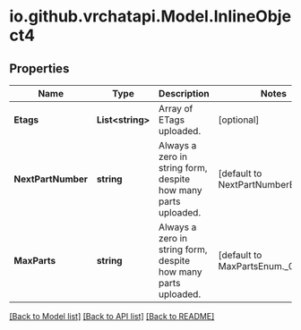 
# io.github.vrchatapi.Model.InlineObject4

## Properties

Name | Type | Description | Notes
------------ | ------------- | ------------- | -------------
**Etags** | **List&lt;string&gt;** | Array of ETags uploaded. | [optional] 
**NextPartNumber** | **string** | Always a zero in string form, despite how many parts uploaded. | [default to NextPartNumberEnum._0]
**MaxParts** | **string** | Always a zero in string form, despite how many parts uploaded. | [default to MaxPartsEnum._0]

[[Back to Model list]](../README.md#documentation-for-models)
[[Back to API list]](../README.md#documentation-for-api-endpoints)
[[Back to README]](../README.md)

